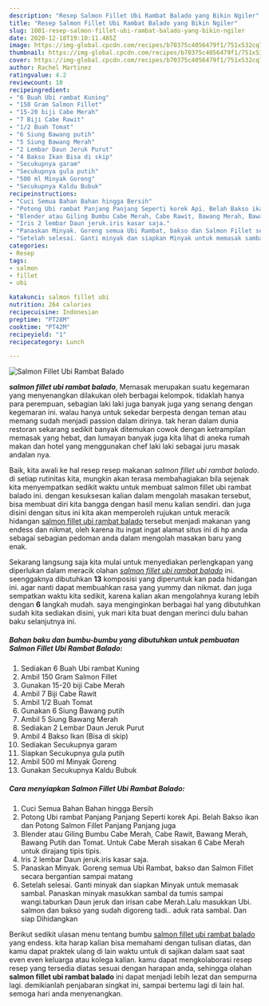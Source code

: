 ```yaml
---
description: "Resep Salmon Fillet Ubi Rambat Balado yang Bikin Ngiler"
title: "Resep Salmon Fillet Ubi Rambat Balado yang Bikin Ngiler"
slug: 1001-resep-salmon-fillet-ubi-rambat-balado-yang-bikin-ngiler
date: 2020-12-18T19:10:11.485Z
image: https://img-global.cpcdn.com/recipes/b70375c4056479f1/751x532cq70/salmon-fillet-ubi-rambat-balado-foto-resep-utama.jpg
thumbnail: https://img-global.cpcdn.com/recipes/b70375c4056479f1/751x532cq70/salmon-fillet-ubi-rambat-balado-foto-resep-utama.jpg
cover: https://img-global.cpcdn.com/recipes/b70375c4056479f1/751x532cq70/salmon-fillet-ubi-rambat-balado-foto-resep-utama.jpg
author: Rachel Martinez
ratingvalue: 4.2
reviewcount: 10
recipeingredient:
- "6 Buah Ubi rambat Kuning"
- "150 Gram Salmon Fillet"
- "15-20 biji Cabe Merah"
- "7 Biji Cabe Rawit"
- "1/2 Buah Tomat"
- "6 Siung Bawang putih"
- "5 Siung Bawang Merah"
- "2 Lembar Daun Jeruk Purut"
- "4 Bakso Ikan Bisa di skip"
- "Secukupnya garam"
- "Secukupnya gula putih"
- "500 ml Minyak Goreng"
- "Secukupnya Kaldu Bubuk"
recipeinstructions:
- "Cuci Semua Bahan Bahan hingga Bersih"
- "Potong Ubi rambat Panjang Panjang Seperti korek Api. Belah Bakso ikan dan Potong Salmon Fillet Panjang Panjang juga"
- "Blender atau Giling Bumbu Cabe Merah, Cabe Rawit, Bawang Merah, Bawang Putih dan Tomat. Untuk Cabe Merah sisakan 6 Cabe Merah untuk dirajang tipis tipis."
- "Iris 2 lembar Daun jeruk.iris kasar saja."
- "Panaskan Minyak. Goreng semua Ubi Rambat, bakso dan Salmon Fillet secara bergantian sampai matang"
- "Setelah selesai. Ganti minyak dan siapkan Minyak untuk memasak sambal. Panaskan minyak masukkan sambal da tumis sampai wangi.taburkan Daun jeruk dan irisan cabe Merah.Lalu masukkan Ubi. salmon dan bakso yang sudah digoreng tadi.. aduk rata sambal. Dan siap Dihidangkan"
categories:
- Resep
tags:
- salmon
- fillet
- ubi

katakunci: salmon fillet ubi 
nutrition: 264 calories
recipecuisine: Indonesian
preptime: "PT28M"
cooktime: "PT42M"
recipeyield: "1"
recipecategory: Lunch

---
```



![Salmon Fillet Ubi Rambat Balado](https://img-global.cpcdn.com/recipes/b70375c4056479f1/751x532cq70/salmon-fillet-ubi-rambat-balado-foto-resep-utama.jpg)

<b><i>salmon fillet ubi rambat balado</i></b>, Memasak merupakan suatu kegemaran yang menyenangkan dilakukan oleh berbagai kelompok. tidaklah hanya para perempuan, sebagian laki laki juga banyak juga yang senang dengan kegemaran ini. walau hanya untuk sekedar berpesta dengan teman atau memang sudah menjadi passion dalam dirinya. tak heran dalam dunia restoran sekarang sedikit banyak ditemukan cowok dengan ketrampilan memasak yang hebat, dan lumayan banyak juga kita lihat di aneka rumah makan dan hotel yang menggunakan chef laki laki sebagai juru masak andalan nya.



Baik, kita awali ke hal resep resep makanan <i>salmon fillet ubi rambat balado</i>. di setiap rutinitas kita, mungkin akan terasa membahagiakan bila sejenak kita menyempatkan sedikit waktu untuk membuat salmon fillet ubi rambat balado ini. dengan kesuksesan kalian dalam mengolah masakan tersebut, bisa membuat diri kita bangga dengan hasil menu kalian sendiri. dan juga disini dengan situs ini kita akan memperoleh rujukan untuk meracik hidangan <u>salmon fillet ubi rambat balado</u> tersebut menjadi makanan yang endess dan nikmat, oleh karena itu ingat ingat alamat situs ini di hp anda sebagai sebagian pedoman anda dalam mengolah masakan baru yang enak.


Sekarang langsung saja kita mulai untuk menyediakan perlengkapan yang diperlukan dalam meracik olahan <u><i>salmon fillet ubi rambat balado</i></u> ini. seenggaknya dibutuhkan <b>13</b> komposisi yang diperuntuk kan pada hidangan ini. agar nanti dapat membuahkan rasa yang yummy dan nikmat. dan juga sempatkan waktu kita sedikit, karena kalian akan mengolahnya kurang lebih dengan <b>6</b> langkah mudah. saya menginginkan berbagai hal yang dibutuhkan sudah kita sediakan disini, yuk mari kita buat dengan merinci dulu bahan baku selanjutnya ini.

<!--inarticleads1-->

##### Bahan baku dan bumbu-bumbu yang dibutuhkan untuk pembuatan Salmon Fillet Ubi Rambat Balado:

1. Sediakan 6 Buah Ubi rambat Kuning
1. Ambil 150 Gram Salmon Fillet
1. Gunakan 15-20 biji Cabe Merah
1. Ambil 7 Biji Cabe Rawit
1. Ambil 1/2 Buah Tomat
1. Gunakan 6 Siung Bawang putih
1. Ambil 5 Siung Bawang Merah
1. Sediakan 2 Lembar Daun Jeruk Purut
1. Ambil 4 Bakso Ikan (Bisa di skip)
1. Sediakan Secukupnya garam
1. Siapkan Secukupnya gula putih
1. Ambil 500 ml Minyak Goreng
1. Gunakan Secukupnya Kaldu Bubuk




<!--inarticleads2-->

##### Cara menyiapkan Salmon Fillet Ubi Rambat Balado:

1. Cuci Semua Bahan Bahan hingga Bersih
1. Potong Ubi rambat Panjang Panjang Seperti korek Api. Belah Bakso ikan dan Potong Salmon Fillet Panjang Panjang juga
1. Blender atau Giling Bumbu Cabe Merah, Cabe Rawit, Bawang Merah, Bawang Putih dan Tomat. Untuk Cabe Merah sisakan 6 Cabe Merah untuk dirajang tipis tipis.
1. Iris 2 lembar Daun jeruk.iris kasar saja.
1. Panaskan Minyak. Goreng semua Ubi Rambat, bakso dan Salmon Fillet secara bergantian sampai matang
1. Setelah selesai. Ganti minyak dan siapkan Minyak untuk memasak sambal. Panaskan minyak masukkan sambal da tumis sampai wangi.taburkan Daun jeruk dan irisan cabe Merah.Lalu masukkan Ubi. salmon dan bakso yang sudah digoreng tadi.. aduk rata sambal. Dan siap Dihidangkan




Berikut sedikit ulasan menu tentang bumbu <u>salmon fillet ubi rambat balado</u> yang endess. kita harap kalian bisa memahami dengan tulisan diatas, dan kamu dapat praktek ulang di lain waktu untuk di sajikan dalam saat saat even even keluarga atau kolega kalian. kamu dapat mengkolaborasi resep resep yang tersedia diatas sesuai dengan harapan anda, sehingga olahan <b>salmon fillet ubi rambat balado</b> ini dapat menjadi lebih lezat dan sempurna lagi. demikianlah penjabaran singkat ini, sampai bertemu lagi di lain hal. semoga hari anda menyenangkan.
